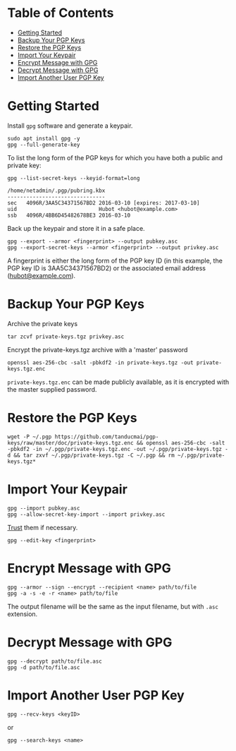 <!-- START doctoc generated TOC please keep comment here to allow auto update -->
<!-- DON'T EDIT THIS SECTION, INSTEAD RE-RUN doctoc TO UPDATE -->
# Table of Contents

- [Getting Started](#getting-started)
- [Backup Your PGP Keys](#backup-your-pgp-keys)
- [Restore the PGP Keys](#restore-the-pgp-keys)
- [Import Your Keypair](#import-your-keypair)
- [Encrypt Message with GPG](#encrypt-message-with-gpg)
- [Decrypt Message with GPG](#decrypt-message-with-gpg)
- [Import Another User PGP Key](#import-another-user-pgp-key)

<!-- END doctoc generated TOC please keep comment here to allow auto update -->

# Getting Started

Install `gpg` software and generate a keypair.

```shell
sudo apt install gpg -y
gpg --full-generate-key
```

To list the long form of the PGP keys for which you have both a public and
private key:

```shell
gpg --list-secret-keys --keyid-format=long
```

```text
/home/netadmin/.pgp/pubring.kbx
-------------------------------
sec   4096R/3AA5C34371567BD2 2016-03-10 [expires: 2017-03-10]
uid                          Hubot <hubot@example.com>
ssb   4096R/4BB6D45482678BE3 2016-03-10
```

Back up the keypair and store it in a safe place.

```shell
gpg --export --armor <fingerprint> --output pubkey.asc
gpg --export-secret-keys --armor <fingerprint> --output privkey.asc
```

A fingerprint is either the long form of the PGP key ID (in this example, the
PGP key ID is 3AA5C34371567BD2) or the associated email address
(hubot@example.com).

# Backup Your PGP Keys

Archive the private keys

```shell
tar zcvf private-keys.tgz privkey.asc
```

Encrypt the private-keys.tgz archive with a 'master' password

```shell
openssl aes-256-cbc -salt -pbkdf2 -in private-keys.tgz -out private-keys.tgz.enc
```

`private-keys.tgz.enc` can be made publicly available, as it is encrypted with
the master supplied password.

# Restore the PGP Keys

```shell
wget -P ~/.pgp https://github.com/tanducmai/pgp-keys/raw/master/doc/private-keys.tgz.enc && openssl aes-256-cbc -salt -pbkdf2 -in ~/.pgp/private-keys.tgz.enc -out ~/.pgp/private-keys.tgz -d && tar zxvf ~/.pgp/private-keys.tgz -C ~/.pgp && rm ~/.pgp/private-keys.tgz*
```

# Import Your Keypair

```shell
gpg --import pubkey.asc
gpg --allow-secret-key-import --import privkey.asc
```

[Trust](https://www.gnupg.org/gph/en/manual.html#AEN346) them if necessary.

```shell
gpg --edit-key <fingerprint>
```

# Encrypt Message with GPG

```shell
gpg --armor --sign --encrypt --recipient <name> path/to/file
gpg -a -s -e -r <name> path/to/file
```

The output filename will be the same as the input filename, but with `.asc`
extension.

# Decrypt Message with GPG

```shell
gpg --decrypt path/to/file.asc
gpg -d path/to/file.asc
```

# Import Another User PGP Key

```shell
gpg --recv-keys <keyID>
```

or

```shell
gpg --search-keys <name>
```
